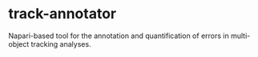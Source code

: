 # track-annotator
Napari-based tool for the annotation and quantification of errors in multi-object tracking analyses.
